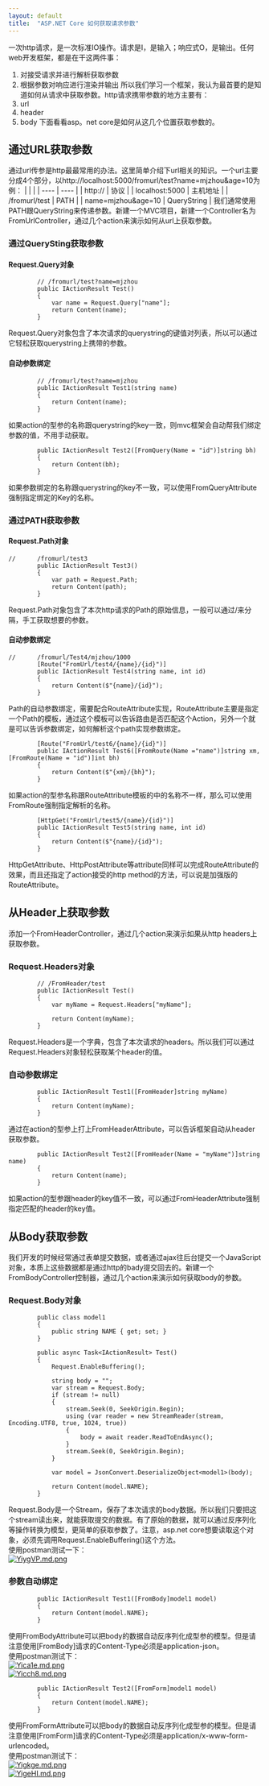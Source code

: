```yaml
---
layout: default
title:  "ASP.NET Core 如何获取请求参数"
---
```

一次http请求，是一次标准IO操作。请求是I，是输入；响应式O，是输出。任何web开发框架，都是在干这两件事：
1. 对接受请求并进行解析获取参数
2. 根据参数对响应进行渲染并输出
所以我们学习一个框架，我认为最首要的是知道如何从请求中获取参数。http请求携带参数的地方主要有：
1. url
2. header
2. body
下面看看asp。net core是如何从这几个位置获取参数的。
## 通过URL获取参数
通过url传参是http最最常用的办法。这里简单介绍下url相关的知识。一个url主要分成4个部分，以http://localhost:5000/fromurl/test?name=mjzhou&age=10为例：
|     |  |
|  ----  | ----  |
| http://  | 协议 |
| localhost:5000  | 主机地址 |
| /fromurl/test | PATH |
| name=mjzhou&age=10 | QueryString |
我们通常使用PATH跟QueryString来传递参数。新建一个MVC项目，新建一个Controller名为FromUrlController，通过几个action来演示如何从url上获取参数。
### 通过QuerySting获取参数
####  Request.Query对象
```
        // /fromurl/test?name=mjzhou
        public IActionResult Test()
        {
            var name = Request.Query["name"];
            return Content(name);
        }
```
Request.Query对象包含了本次请求的querystring的键值对列表，所以可以通过它轻松获取querystring上携带的参数。
####  自动参数绑定
```
        // /fromurl/test?name=mjzhou
        public IActionResult Test1(string name)
        {
            return Content(name);
        }
```
如果action的型参的名称跟querystring的key一致，则mvc框架会自动帮我们绑定参数的值，不用手动获取。
```
        public IActionResult Test2([FromQuery(Name = "id")]string bh)
        {
            return Content(bh);
        }
```
如果参数绑定的名称跟querystring的key不一致，可以使用FromQueryAttribute强制指定绑定的Key的名称。
### 通过PATH获取参数
#### Request.Path对象
```
//      /fromurl/test3
        public IActionResult Test3()
        {
            var path = Request.Path;
            return Content(path);
        }
```
Request.Path对象包含了本次http请求的Path的原始信息，一般可以通过/来分隔，手工获取想要的参数。
#### 自动参数绑定
```
//      /fromurl/Test4/mjzhou/1000
        [Route("FromUrl/test4/{name}/{id}")]
        public IActionResult Test4(string name, int id)
        {
            return Content($"{name}/{id}");
        }
```
Path的自动参数绑定，需要配合RouteAttribute实现，RouteAttribute主要是指定一个Path的模板，通过这个模板可以告诉路由是否匹配这个Action，另外一个就是可以告诉参数绑定，如何解析这个path实现参数绑定。
```
        [Route("FromUrl/test6/{name}/{id}")]
        public IActionResult Test6([FromRoute(Name ="name")]string xm, [FromRoute(Name = "id")]int bh)
        {
            return Content($"{xm}/{bh}");
        }
```
如果action的型参名称跟RouteAttribute模板的中的名称不一样，那么可以使用FromRoute强制指定解析的名称。
```
        [HttpGet("FromUrl/test5/{name}/{id}")]
        public IActionResult Test5(string name, int id)
        {
            return Content($"{name}/{id}");
        }
```
HttpGetAttribute、HttpPostAttribute等attribute同样可以完成RouteAttribute的效果，而且还指定了action接受的http method的方法，可以说是加强版的RouteAttribute。
## 从Header上获取参数
添加一个FromHeaderController，通过几个action来演示如果从http headers上获取参数。
### Request.Headers对象
```
        // /FromHeader/test
        public IActionResult Test()
        {
            var myName = Request.Headers["myName"];

            return Content(myName);
        }
```
Request.Headers是一个字典，包含了本次请求的headers。所以我们可以通过Request.Headers对象轻松获取某个header的值。
### 自动参数绑定
```
        public IActionResult Test1([FromHeader]string myName)
        {
            return Content(myName);
        }
```
通过在action的型参上打上FromHeaderAttribute，可以告诉框架自动从header获取参数。
```
        public IActionResult Test2([FromHeader(Name = "myName")]string name)
        {
            return Content(name);
        }
```
如果action的型参跟header的key值不一致，可以通过FromHeaderAttribute强制指定匹配的header的key值。
## 从Body获取参数
我们开发的时候经常通过表单提交数据，或者通过ajax往后台提交一个JavaScript对象，本质上这些数据都是通过http的bady提交回去的。新建一个FromBodyController控制器，通过几个action来演示如何获取body的参数。
### Request.Body对象
```
        public class model1
        {
            public string NAME { get; set; }
        }

        public async Task<IActionResult> Test()
        {
            Request.EnableBuffering();

            string body = "";
            var stream = Request.Body;
            if (stream != null)
            {
                stream.Seek(0, SeekOrigin.Begin);
                using (var reader = new StreamReader(stream, Encoding.UTF8, true, 1024, true))
                {
                    body = await reader.ReadToEndAsync();
                }
                stream.Seek(0, SeekOrigin.Begin);
            }

            var model = JsonConvert.DeserializeObject<model1>(body);

            return Content(model.NAME);
        }
```
Request.Body是一个Stream，保存了本次请求的body数据。所以我们只要把这个stream读出来，就能获取提交的数据。有了原始的数据，就可以通过反序列化等操作转换为模型，更简单的获取参数了。注意，asp.net core想要读取这个对象，必须先调用Request.EnableBuffering()这个方法。     
使用postman测试一下：    
[![YiygVP.md.png](https://s1.ax1x.com/2020/05/05/YiygVP.md.png)](https://imgchr.com/i/YiygVP)    
### 参数自动绑定
```
        public IActionResult Test1([FromBody]model1 model)
        {
            return Content(model.NAME);
        }
```
使用FromBodyAttribute可以把body的数据自动反序列化成型参的模型。但是请注意使用[FromBody]请求的Content-Type必须是application-json。    
使用postman测试下：    
[![Yica1e.md.png](https://s1.ax1x.com/2020/05/05/Yica1e.md.png)](https://imgchr.com/i/Yica1e)    
[![Yicch8.md.png](https://s1.ax1x.com/2020/05/05/Yicch8.md.png)](https://imgchr.com/i/Yicch8)
```
        public IActionResult Test2([FromForm]model1 model)
        {
            return Content(model.NAME);
        }
```
使用FromFormAttribute可以把body的数据自动反序列化成型参的模型。但是请注意使用[FromForm]请求的Content-Type必须是application/x-www-form-urlencoded。    
使用postman测试下：    
[![Yigkge.md.png](https://s1.ax1x.com/2020/05/05/Yigkge.md.png)](https://imgchr.com/i/Yigkge)   
[![YigeHI.md.png](https://s1.ax1x.com/2020/05/05/YigeHI.md.png)](https://imgchr.com/i/YigeHI)    